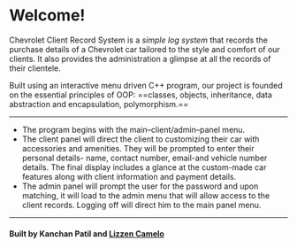 # Welcome!

Chevrolet Client Record System is a *simple log system* that records the purchase details of a Chevrolet car tailored to the style and comfort of our clients. It also provides the administration a glimpse at all the records of their clientele.

Built using an interactive menu driven C++ program, our project is founded on the essential principles of OOP: ==classes, objects, inheritance, data abstraction and encapsulation, polymorphism.==

---

- The program begins with the main–client/admin–panel menu.
- The client panel will direct the client to customizing their car with accessories and amenities. They will be prompted to enter their personal details- name, contact number, email-and vehicle number details. The final display includes a glance at the custom-made car features along with client information and payment details.
- The admin panel will prompt the user for the password and upon matching, it will load to the admin menu that will allow access to the client records. Logging off will direct him to the main panel menu.

---

#### Built by Kanchan Patil and [Lizzen Camelo](https://github.com/lizzencamelo)
